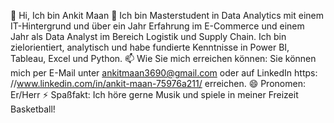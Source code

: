 👋 Hi, Ich bin Ankit Maan
👀 Ich bin Masterstudent in Data Analytics mit einem IT-Hintergrund und über ein Jahr Erfahrung im E-Commerce und einem Jahr als Data Analyst im Bereich Logistik und Supply Chain. 
Ich bin zielorientiert, analytisch und habe fundierte Kenntnisse in Power BI, Tableau, Excel und Python.
📫 Wie Sie mich erreichen können: Sie können mich per E-Mail unter ankitmaan3690@gmail.com oder auf LinkedIn https: //www.linkedin.com/in/ankit-maan-75976a211/ erreichen.
😄 Pronomen: Er/Herr
⚡ Spaßfakt: Ich höre gerne Musik und spiele in meiner Freizeit Basketball!
<!---
Maan123410/Maan123410 is a ✨ special ✨ repository because its `README.md` (this file) appears on your GitHub profile.
You can click the Preview link to take a look at your changes.
--->
